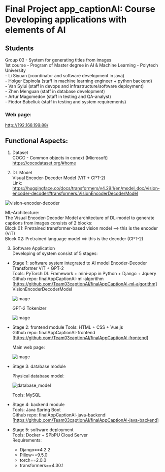 # Final Project app_captionAI: Course Developing applications with elements of AI  

## Students
Group 03 - System for generating titles from images  
1st course - Program of Master degree in AI & Machine Learning - Polytech University    
     - Li Siyuan  (coordinator and software development in java)  
     - Holger Espinola  (staff in machine learning engineer + python backend)  
     - Van Syiui  (staff in devops and infrastructure/software deployment)       
     - Zhen Menguan  (staff in database development)  
     - Artur Magomedov  (staff in testing and QA-analyst)  
     - Fiodor Babeliuk  (staff in testing and system requirements)  

### Web page:  
http://192.168.199.88/  
  
## Functional Aspects:  

1) Dataset  
COCO - Common objects in conext (Microsoft)  
https://cocodataset.org/#home  

2) DL Model  
Visual Encoder-Decoder Model (ViT + GPT-2)  
Link: https://huggingface.co/docs/transformers/v4.29.1/en/model_doc/vision-encoder-decoder#transformers.VisionEncoderDecoderModel  

![vision-encoder-decoder](https://github.com/HoltechHard/app_captionAI/assets/35493202/73fe6cc2-2741-4b20-838d-ec5e05821338)

ML-Architecture:  
The Visual Encoder-Decoder Model architecture of DL-model to generate captions from images consists of 2 blocks:  
Block 01: Pretrained transformer-based vision model ==> this is the encoder (ViT)  
Block 02: Pretrained language model ==> this is the decoder (GPT-2)  

3) Software Application  
Developing of system consist of 5 stages:  
- Stage 1: software system integrated to AI model Encoder-Decoder Transformer ViT + GPT-2  
  Tools: PyTorch DL Framework + mini-app in Python + Django + Jquery  
  Github repo: finalAppCaptionAI-ml-algorithm [https://github.com/Team03captionAI/finalAppCaptionAI-ml-algorithm]  
  VisionEncoderDecoderModel  
    
  ![image](https://github.com/Team03captionAI/Presentation/assets/35493202/553141d4-c7d8-40c9-8e6a-172b8d6cea7e)  
    
  GPT-2 Tokenizer    
    
  ![image](https://github.com/Team03captionAI/Presentation/assets/35493202/d73b7930-96e8-4503-b3f0-546bed5278f3)  

- Stage 2: frontend module
  Tools: HTML + CSS + Vue.js  
  Github repo: finalAppCaptionAI-frontend [https://github.com/Team03captionAI/finalAppCaptionAI-frontend]   
  
  Main web page:  
    
  ![image](https://github.com/Team03captionAI/Presentation/assets/35493202/c08b2281-88c7-4d9b-818a-ebf6b82a2e6d)  
  
- Stage 3: database module
   
  Physical database model:  
    
  ![database_model](https://github.com/Team03captionAI/Presentation/assets/35493202/3f48ef5d-228b-4c7d-bc37-85b8e3e99d10)
    
  Tools: MySQL  
  
- Stage 4: backend module  
  Tools: Java Spring Boot  
  Github repo: finalAppCaptionAI-java-backend [https://github.com/Team03captionAI/finalAppCaptionAI-java-backend]  
  
- Stage 5: software deployment  
  Tools: Docker + SPbPU Cloud Server   
  Requirements:  
  * Django==4.2.2  
  * Pillow==9.5.0  
  * torch==2.0.0  
  * transformers==4.30.1  

  
